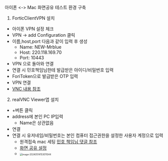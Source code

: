 아이폰 <-> Mac 화면공유 테스트 환경 구축

1. ForticClientVPN 설치

- 아이폰 VPN 설정 체크
- VPN -> add Configuration 클릭
- 이름,host,port 다음과 같이 입력 후 생성
  - Name: NEW-Mrblue
  - Host: 220.118.169.70
  - Port: 10443
- VPN 으로 돌아와 연결
- 연결 시 민호책임님한테 발급받은 아이디/비밀번호 입력
- ForiToken으로 발급받은 OTP 입력
- VPN 연결
- [VNC 내용 참조](https://ko.aiseesoft.com/how-to/control-computer-from-iphone.html)

2. realVNC Viewer앱 설치

- +버튼 클릭
- address에 본인 PC IP입력
  - Name은 상관없음
- 연결
- 연결 시 유저네임/비밀번호는 본인 컴퓨터 접근권한을 설정한 사용자 계정으로 입력
  - 원격접속 mac 세팅 [민호 책임님 댓글 참조](https://gw.mrblue.com/app/board/10/post/5431)
  - [화면 공유 설정](https://support.apple.com/ko-kr/guide/mac-help/mh11848/mac)
  - <img src="/Users/khg/Library/Application Support/typora-user-images/image-20240514153011044.png" alt="image-20240514153011044" style="zoom: 50%;" />